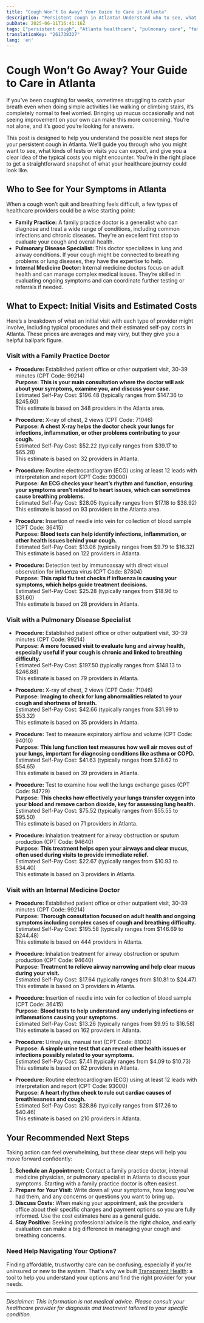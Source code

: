 ```yaml
---
title: "Cough Won’t Go Away? Your Guide to Care in Atlanta"
description: "Persistent cough in Atlanta? Understand who to see, what tests to expect, and estimated costs to take your next step confidently."
pubDate: 2025-06-11T16:41:16Z
tags: ["persistent cough", "Atlanta healthcare", "pulmonary care", "family practice", "health costs"]
translationKey: "261738327"
lang: 'en'
---
```


# Cough Won’t Go Away? Your Guide to Care in Atlanta

If you’ve been coughing for weeks, sometimes struggling to catch your breath even when doing simple activities like walking or climbing stairs, it’s completely normal to feel worried. Bringing up mucus occasionally and not seeing improvement on your own can make this more concerning. You’re not alone, and it’s good you’re looking for answers.

This post is designed to help you understand the possible next steps for your persistent cough in Atlanta. We’ll guide you through who you might want to see, what kinds of tests or visits you can expect, and give you a clear idea of the typical costs you might encounter. You’re in the right place to get a straightforward snapshot of what your healthcare journey could look like.

## Who to See for Your Symptoms in Atlanta

When a cough won’t quit and breathing feels difficult, a few types of healthcare providers could be a wise starting point:

- **Family Practice:** A family practice doctor is a generalist who can diagnose and treat a wide range of conditions, including common infections and chronic diseases. They’re an excellent first stop to evaluate your cough and overall health.
- **Pulmonary Disease Specialist:** This doctor specializes in lung and airway conditions. If your cough might be connected to breathing problems or lung diseases, they have the expertise to help.
- **Internal Medicine Doctor:** Internal medicine doctors focus on adult health and can manage complex medical issues. They’re skilled in evaluating ongoing symptoms and can coordinate further testing or referrals if needed.

## What to Expect: Initial Visits and Estimated Costs

Here’s a breakdown of what an initial visit with each type of provider might involve, including typical procedures and their estimated self-pay costs in Atlanta. These prices are averages and may vary, but they give you a helpful ballpark figure.

### Visit with a Family Practice Doctor

- **Procedure:** Established patient office or other outpatient visit, 30-39 minutes (CPT Code: 99214)  
  **Purpose:** **This is your main consultation where the doctor will ask about your symptoms, examine you, and discuss your case.**  
  Estimated Self-Pay Cost: $196.48 (typically ranges from $147.36 to $245.60)  
  This estimate is based on 348 providers in the Atlanta area.

- **Procedure:** X-ray of chest, 2 views (CPT Code: 71046)  
  **Purpose:** **A chest X-ray helps the doctor check your lungs for infections, inflammation, or other problems contributing to your cough.**  
  Estimated Self-Pay Cost: $52.22 (typically ranges from $39.17 to $65.28)  
  This estimate is based on 32 providers in Atlanta.

- **Procedure:** Routine electrocardiogram (ECG) using at least 12 leads with interpretation and report (CPT Code: 93000)  
  **Purpose:** **An ECG checks your heart’s rhythm and function, ensuring your symptoms aren’t related to heart issues, which can sometimes cause breathing problems.**  
  Estimated Self-Pay Cost: $28.05 (typically ranges from $17.18 to $38.92)  
  This estimate is based on 93 providers in the Atlanta area.

- **Procedure:** Insertion of needle into vein for collection of blood sample (CPT Code: 36415)  
  **Purpose:** **Blood tests can help identify infections, inflammation, or other health issues behind your cough.**  
  Estimated Self-Pay Cost: $13.06 (typically ranges from $9.79 to $16.32)  
  This estimate is based on 122 providers in Atlanta.

- **Procedure:** Detection test by immunoassay with direct visual observation for influenza virus (CPT Code: 87804)  
  **Purpose:** **This rapid flu test checks if influenza is causing your symptoms, which helps guide treatment decisions.**  
  Estimated Self-Pay Cost: $25.28 (typically ranges from $18.96 to $31.60)  
  This estimate is based on 28 providers in Atlanta.

### Visit with a Pulmonary Disease Specialist

- **Procedure:** Established patient office or other outpatient visit, 30-39 minutes (CPT Code: 99214)  
  **Purpose:** **A more focused visit to evaluate lung and airway health, especially useful if your cough is chronic and linked to breathing difficulty.**  
  Estimated Self-Pay Cost: $197.50 (typically ranges from $148.13 to $246.88)  
  This estimate is based on 79 providers in Atlanta.

- **Procedure:** X-ray of chest, 2 views (CPT Code: 71046)  
  **Purpose:** **Imaging to check for lung abnormalities related to your cough and shortness of breath.**  
  Estimated Self-Pay Cost: $42.66 (typically ranges from $31.99 to $53.32)  
  This estimate is based on 35 providers in Atlanta.

- **Procedure:** Test to measure expiratory airflow and volume (CPT Code: 94010)  
  **Purpose:** **This lung function test measures how well air moves out of your lungs, important for diagnosing conditions like asthma or COPD.**  
  Estimated Self-Pay Cost: $41.63 (typically ranges from $28.62 to $54.65)  
  This estimate is based on 39 providers in Atlanta.

- **Procedure:** Test to examine how well the lungs exchange gases (CPT Code: 94729)  
  **Purpose:** **This checks how effectively your lungs transfer oxygen into your blood and remove carbon dioxide, key for assessing lung health.**  
  Estimated Self-Pay Cost: $75.52 (typically ranges from $55.55 to $95.50)  
  This estimate is based on 71 providers in Atlanta.

- **Procedure:** Inhalation treatment for airway obstruction or sputum production (CPT Code: 94640)  
  **Purpose:** **This treatment helps open your airways and clear mucus, often used during visits to provide immediate relief.**  
  Estimated Self-Pay Cost: $22.67 (typically ranges from $10.93 to $34.40)  
  This estimate is based on 3 providers in Atlanta.

### Visit with an Internal Medicine Doctor

- **Procedure:** Established patient office or other outpatient visit, 30-39 minutes (CPT Code: 99214)  
  **Purpose:** **Thorough consultation focused on adult health and ongoing symptoms including complex cases of cough and breathing difficulty.**  
  Estimated Self-Pay Cost: $195.58 (typically ranges from $146.69 to $244.48)  
  This estimate is based on 444 providers in Atlanta.

- **Procedure:** Inhalation treatment for airway obstruction or sputum production (CPT Code: 94640)  
  **Purpose:** **Treatment to relieve airway narrowing and help clear mucus during your visit.**  
  Estimated Self-Pay Cost: $17.64 (typically ranges from $10.81 to $24.47)  
  This estimate is based on 3 providers in Atlanta.

- **Procedure:** Insertion of needle into vein for collection of blood sample (CPT Code: 36415)  
  **Purpose:** **Blood tests to help understand any underlying infections or inflammations causing your symptoms.**  
  Estimated Self-Pay Cost: $13.26 (typically ranges from $9.95 to $16.58)  
  This estimate is based on 162 providers in Atlanta.

- **Procedure:** Urinalysis, manual test (CPT Code: 81002)  
  **Purpose:** **A simple urine test that can reveal other health issues or infections possibly related to your symptoms.**  
  Estimated Self-Pay Cost: $7.41 (typically ranges from $4.09 to $10.73)  
  This estimate is based on 82 providers in Atlanta.

- **Procedure:** Routine electrocardiogram (ECG) using at least 12 leads with interpretation and report (CPT Code: 93000)  
  **Purpose:** **A heart rhythm check to rule out cardiac causes of breathlessness and cough.**  
  Estimated Self-Pay Cost: $28.86 (typically ranges from $17.26 to $40.46)  
  This estimate is based on 210 providers in Atlanta.

## Your Recommended Next Steps

Taking action can feel overwhelming, but these clear steps will help you move forward confidently:

1. **Schedule an Appointment:** Contact a family practice doctor, internal medicine physician, or pulmonary specialist in Atlanta to discuss your symptoms. Starting with a family practice doctor is often easiest.
2. **Prepare for Your Visit:** Write down all your symptoms, how long you've had them, and any concerns or questions you want to bring up.
3. **Discuss Costs:** When making your appointment, ask the provider’s office about their specific charges and payment options so you are fully informed. Use the cost estimates here as a general guide.
4. **Stay Positive:** Seeking professional advice is the right choice, and early evaluation can make a big difference in managing your cough and breathing concerns.

### Need Help Navigating Your Options?

Finding affordable, trustworthy care can be confusing, especially if you're uninsured or new to the system. That's why we built [Transparent Health](https://transparenthealth.ai): a tool to help you understand your options and find the right provider for your needs. 

---

*Disclaimer: This information is not medical advice. Please consult your healthcare provider for diagnosis and treatment tailored to your specific condition.*